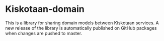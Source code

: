 # Kiskotaan-domain

This is a library for sharing domain models between Kiskotaan services. A new release of the library is automatically published on GitHub packages when changes are pushed to master.
